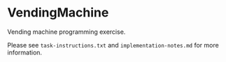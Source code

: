 # VendingMachine

Vending machine programming exercise.

Please see `task-instructions.txt` and `implementation-notes.md` for more information.
